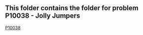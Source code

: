 ## This folder contains the folder for problem P10038 - Jolly Jumpers
[P10038](https://github.com/ShaunJPartridge/4883-PT-Partridge/tree/main/Assignments/A06/P10038)
